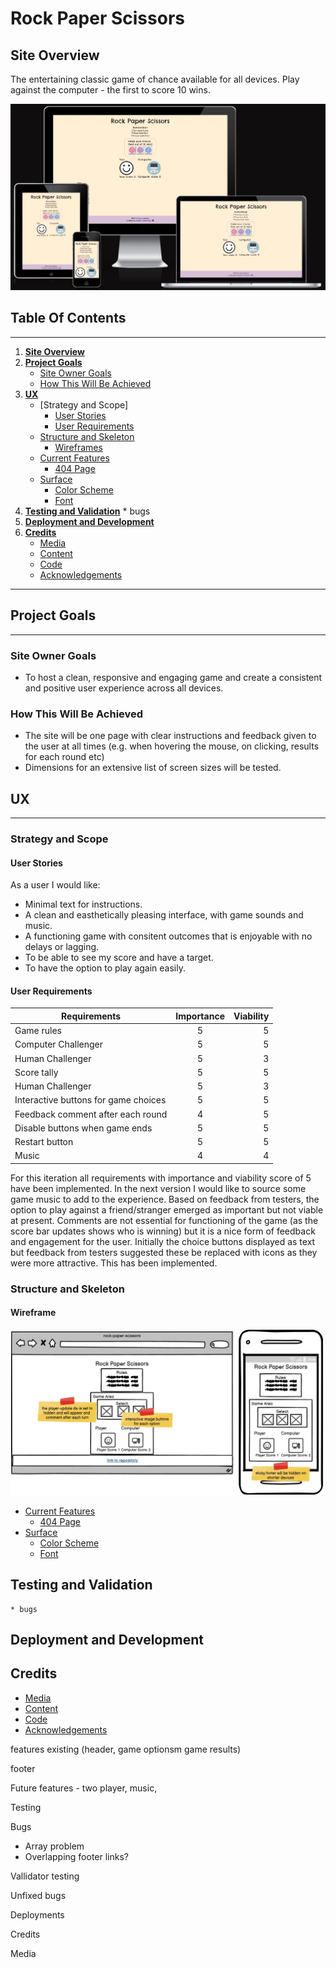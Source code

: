 # **Rock Paper Scissors**

## **Site Overview**

The entertaining classic game of chance available for all devices. Play against the computer - the first to score 10 wins.

![Am I Responsive Screenshot](assets/images/am-i-responsive.jpg "Am I Responsive Screenshot")

## **Table Of Contents**

---

1. [**Site Overview**](#site-overview)
2. [**Project Goals**](#project-goals)
   - [Site Owner Goals](#site-owner-goals)
   - [How This Will Be Achieved](#how-this-will-be-achieved)
3. [**UX**](#ux)
   - [Strategy and Scope]
     - [User Stories](#user-stories)
     - [User Requirements](#user-requirements)
   - [Structure and Skeleton](#structure-and-skeleton)
     - [Wireframes](#wireframes)
   - [Current Features](#current-features)
     - [404 Page](#404-page)
   - [Surface](#surface)
     - [Color Scheme](#color-scheme)
     - [Font](#font)
4. [**Testing and Validation**](#testing-and-validation) \* bugs
5. [**Deployment and Development**](#deployment-and-development)
6. [**Credits**](#credits)
   - [Media](#media)
   - [Content](#content)
   - [Code](#code)
   - [Acknowledgements](#acknowledgements)



********************

## **Project Goals**
---
### **Site Owner Goals**
* To host a clean, responsive and engaging game and create a consistent and positive user experience across all devices.

### **How This Will Be Achieved**
* The site will be one page with clear instructions and feedback given to the user at all times (e.g. when hovering the mouse, on clicking, results for each round etc)
* Dimensions for an extensive list of screen sizes will be tested.

## **UX**
---
### **Strategy and Scope**

#### **User Stories**
As a user I would like:
* Minimal text for instructions.
* A clean and easthetically pleasing interface, with game sounds and music.
* A functioning game with consitent outcomes that is enjoyable with no delays or lagging.
* To be able to see my score and have a target.
* To have the option to play again easily.


#### **User Requirements**
| Requirements        | Importance           | Viability  |
| ------------- |:-----:| -----:|
| Game rules    | 5 | 5 |
| Computer Challenger     | 5 | 5 |
| Human Challenger | 5 | 3 |
| Score tally | 5 | 5 |
| Human Challenger | 5 | 3 |
| Interactive buttons for game choices     | 5 | 5 |
| Feedback comment after each round | 4 | 5 |
| Disable buttons when game ends | 5 | 5 |
| Restart button | 5 | 5 |
| Music | 4 | 4 |

For this iteration all requirements with importance and viability score of 5 have been implemented. In the next version I would like to source some game music to add to the experience. Based on feedback from testers, the option to play against a friend/stranger emerged as important but not viable at present. Comments are not essential for functioning of the game (as the score bar updates shows who is winning) but it is a nice form of feedback and engagement for the user. 
Initially the choice buttons displayed as text but feedback from testers suggested these be replaced with icons as they were more attractive. This has been implemented.




### **Structure and Skeleton**

#### **Wireframe**

![Wireframe for Rock Paper Scissors](assets/images/wireframe-pc-and-mobile.jpg)

- [Current Features](#current-features)
  - [404 Page](#404-page)
- [Surface](#surface)
  - [Color Scheme](#color-scheme)
  - [Font](#font)

## **Testing and Validation**

    * bugs

## **Deployment and Development**

## **Credits**

- [Media](#media)
- [Content](#content)
- [Code](#code)
- [Acknowledgements](#acknowledgements)

features
existing (header, game optionsm game results)

footer

Future features - two player, music,

Testing

Bugs

- Array problem
- Overlapping footer
  links?

Vallidator testing

Unfixed bugs

Deployments

Credits

Media
